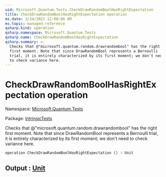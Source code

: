```yaml
---
uid: Microsoft.Quantum.Tests.CheckDrawRandomBoolHasRightExpectation
title: CheckDrawRandomBoolHasRightExpectation operation
ms.date: 3/24/2021 12:00:00 AM
ms.topic: managed-reference
qsharp.kind: operation
qsharp.namespace: Microsoft.Quantum.Tests
qsharp.name: CheckDrawRandomBoolHasRightExpectation
qsharp.summary: >-
  Checks that @"microsoft.quantum.random.drawrandombool" has the right
  first moment. Note that since DrawRandomBool represents a Bernoulli
  trial, it is entirely characterized by its first moment; we don't need
  to check variance here.
---
```


# CheckDrawRandomBoolHasRightExpectation operation

Namespace: [Microsoft.Quantum.Tests](xref:Microsoft.Quantum.Tests)

Package: [IntrinsicTests](https://nuget.org/packages/IntrinsicTests)


Checks that @"microsoft.quantum.random.drawrandombool" has the rightfirst moment. Note that since DrawRandomBool represents a Bernoullitrial, it is entirely characterized by its first moment; we don't needto check variance here.

```qsharp
operation CheckDrawRandomBoolHasRightExpectation () : Unit
```


## Output : [Unit](xref:microsoft.quantum.lang-ref.unit)

